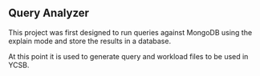 ## Query Analyzer

This project was first designed to run queries against MongoDB using the explain mode and store the results in a database.

At this point it is used to generate query and workload files to be used in YCSB.